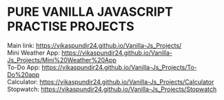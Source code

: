 <h1>PURE VANILLA JAVASCRIPT PRACTISE PROJECTS</h1>

Main link: https://vikaspundir24.github.io/Vanilla-Js_Projects/<br/>
Mini Weather App: https://vikaspundir24.github.io/Vanilla-Js_Projects/Mini%20Weather%20App<br/>
To-Do App: https://vikaspundir24.github.io/Vanilla-Js_Projects/To-Do%20app<br/>
Calculator: https://vikaspundir24.github.io/Vanilla-Js_Projects/Calculator<br/>
Stopwatch: https://vikaspundir24.github.io/Vanilla-Js_Projects/Stopwatch
